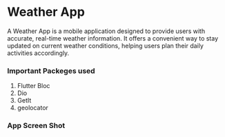 # Weather App

A Weather App is a mobile application designed to provide users with accurate, real-time weather information. It offers a convenient way to stay updated on current weather conditions, helping users plan their daily activities accordingly.

### Important Packeges used

 1. Flutter Bloc
 2. Dio
 3. GetIt
 4. geolocator


### App Screen Shot

